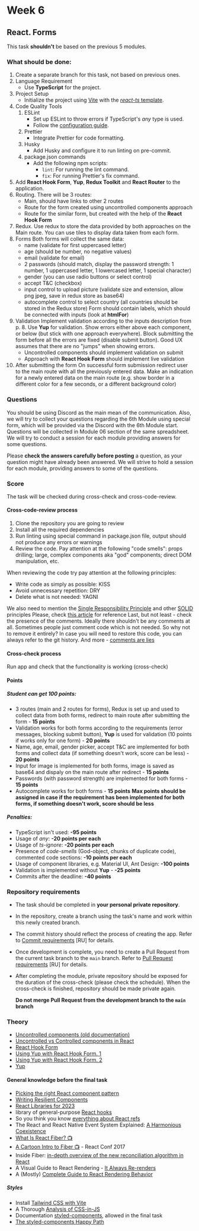 # Week 6

## React. Forms

This task **shouldn't** be based on the previous 5 modules.

### What should be done:

1. Create a separate branch for this task, not based on previous ones.
2. Language Requirement
   - Use **TypeScript** for the project.
3. Project Setup
   - Initialize the project using [Vite](https://vitejs.dev/guide/) with the [_react-ts_ template](https://vite.new/react-ts).
4. Code Quality Tools
   1. ESLint
      - Set up ESLint to throw errors if TypeScript's _any_ type is used.
      - Follow the [configuration guide](https://github.com/rolling-scopes-school/tasks/blob/master/react/modules/module01/configs.md).
   2. Prettier
      - Integrate Prettier for code formatting.
   3. Husky
      - Add Husky and configure it to run linting on pre-commit.
   4. package.json commands
      - Add the following npm scripts:
        - `lint`: For running the lint command.
        - `fix`: For running Prettier's fix command.
5. Add **React Hook Form**, **Yup**, **Redux Toolkit** and **React Router** to the application.
6. Routing. There will be 3 routes:
   - Main, should have links to other 2 routes
   - Route for the form created using uncontrolled components approach
   - Route for the similar form, but created with the help of the **React Hook Form**
7. Redux. Use redux to store the data provided by both approaches on the Main route. You can use tiles to display data taken from each form.
8. Forms
   Both forms will collect the same data:
   - name (validate for first uppercased letter)
   - age (should be number, no negative values)
   - email (validate for email)
   - 2 passwords (should match, display the password strength: 1 number, 1 uppercased letter, 1 lowercased letter, 1 special character)
   - gender (you can use radio buttons or select control)
   - accept T&C (checkbox)
   - input control to upload picture (validate size and extension, allow png jpeg, save in redux store as base64)
   - autocomplete control to select country (all countries should be stored in the Redux store)
     Form should contain labels, which should be connected with inputs (look at **htmlFor**)
9. Validation
   Implement validation according to the inputs description from p. 8. Use **Yup** for validation. Show errors either above each component, or below (but stick with one approach everywhere). Block submitting the form before all the errors are fixed (disable submit button). Good UX assumes that there are no "jumps" when showing errors.
   - Uncontrolled components should implement validation on submit
   - Approach with **React Hook Form** should implement live validation
10. After submitting the form
    On successful form submission redirect user to the main route with all the previously entered data. Make an indication for a newly entered data on the main route (e.g. show border in a different color for a few seconds, or a different background color)

### Questions

You should be using Discord as the main mean of the communication.
Also, we will try to collect your questions regarding the 6th Module using special form, which will be provided via the Discord with the 6th Module start. Questions will be collected in Module 06 section of the same spreadsheet.
We will try to conduct a session for each module providing answers for some questions.

Please **check the answers carefully before posting** a question, as your question might have already been answered. We will strive to hold a session for each module, providing answers to some of the questions.

### Score

The task will be checked during cross-check and cross-code-review.

#### Cross-code-review process

1. Clone the repository you are going to review
2. Install all the required dependencies
3. Run linting using special command in package.json file, output should not produce any errors or warnings
4. Review the code. Pay attention at the following "code smells": props drilling; large, complex components aka "god" components; direct DOM manipulation, etc.

When reviewing the code try pay attention at the following principles:

- Write code as simply as possible: KISS
- Avoid unnecessary repetition: DRY
- Delete what is not needed: YAGNI

We also need to mention the [Single Responsibility Principle](https://en.wikipedia.org/wiki/Single-responsibility_principle) and other [SOLID](https://en.wikipedia.org/wiki/SOLID) principles
Please, check [this article](https://dmitripavlutin.com/7-architectural-attributes-of-a-reliable-react-component/) for reference
Last, but not least - check the presence of the comments. Ideally there shouldn't be any comments at all. Sometimes people just comment code which is not needed. So why not to remove it entirely? In case you will need to restore this code, you can always refer to the git history. And more - [comments are lies](https://blog.devgenius.io/code-should-be-the-one-version-of-the-truth-dont-add-comments-b0bcd8631a9a)

#### Cross-check process

Run app and check that the functionality is working (cross-check)

#### Points

##### Student can get 100 points:

- 3 routes (main and 2 routes for forms), Redux is set up and used to collect data from both forms, redirect to main route after submitting the form - **15 points**
- Validation works for both forms according to the requirements (error messages, blocking submit button), **Yup** is used for validation (10 points if works only for one form) - **20 points**
- Name, age, email, gender picker, accept T&C are implemented for both forms and collect data (if something doesn't work, score can be less) - **20 points**
- Input for image is implemented for both forms, image is saved as base64 and dispaly on the main route after redirect - **15 points**
- Passwords (with password strength) are implemented for both forms - **15 points**
- Autocomplete works for both forms - **15 points**
  **Max points should be assigned in case if the requirement has been implemented for both forms, if something doesn't work, score should be less**

##### Penalties:

- TypeScript isn't used: **-95 points**
- Usage of _any_: **-20 points per each**
- Usage of _ts-ignore_: **-20 points per each**
- Presence of _code-smells_ (God-object, chunks of duplicate code), commented code sections: **-10 points per each**
- Usage of component libraries, e.g. Material UI, Ant Design: **-100 points**
- Validation is implemented without **Yup** - **-25 points**
- Commits after the deadline: **-40 points**

### Repository requirements

- The task should be completed in **your personal private repository**.
- In the repository, create a branch using the task's name and work within this newly created branch.
- The commit history should reflect the process of creating the app. Refer to [Commit requirements](https://docs.rs.school/#/git-convention?id=%D0%A2%D1%80%D0%B5%D0%B1%D0%BE%D0%B2%D0%B0%D0%BD%D0%B8%D1%8F-%D0%BA-%D0%B8%D0%BC%D0%B5%D0%BD%D0%B0%D0%BC-%D0%BA%D0%BE%D0%BC%D0%BC%D0%B8%D1%82%D0%BE%D0%B2) [RU] for details.
- Once development is complete, you need to create a Pull Request from the current task branch to the `main` branch. Refer to [Pull Request requirements](https://docs.rs.school/#/pull-request-review-process?id=%D0%A2%D1%80%D0%B5%D0%B1%D0%BE%D0%B2%D0%B0%D0%BD%D0%B8%D1%8F-%D0%BA-pull-request-pr) [RU] for details.
- After completing the module, private repository should be exposed for the duration of the cross-check (please check the schedule). When the cross-check is finished, repository should be made private again.

  **Do not merge Pull Request from the development branch to the `main` branch**

### Theory

- [Uncontrolled components (old documentation)](https://legacy.reactjs.org/docs/uncontrolled-components.html)
- [Uncontrolled vs Controlled components in React](https://www.geeksforgeeks.org/controlled-vs-uncontrolled-components-in-reactjs/)
- [React Hook Form](https://www.react-hook-form.com/get-started/)
- [Using Yup with React Hook Form. 1](https://dev.to/franciscomendes10866/react-form-validation-with-react-hook-form-and-yup-4a98)
- [Using Yup with React Hook Form. 2](https://medium.com/@msgold/creating-a-react-form-using-react-hook-form-and-yup-in-typescript-640168c5ed57)
- [Yup](https://github.com/jquense/yup)

#### General knowledge before the final task

- [Picking the right React component pattern](https://www.benmvp.com/blog/picking-right-react-component-pattern/)
- [Writing Resilient Components](https://overreacted.io/writing-resilient-components/)
- [React Libraries for 2023](https://www.robinwieruch.de/react-libraries/)
- library of general-purpose [React hooks](https://github.com/react-hookz/web)
- So you think you know [everything about React refs](https://blog.thoughtspile.tech/2021/05/17/everything-about-react-refs/)
- The React and React Native Event System Explained: [A Harmonious Coexistence](https://levelup.gitconnected.com/how-exactly-does-react-handles-events-71e8b5e359f2)
- [What Is React Fiber? 📺](https://www.youtube.com/watch?v=0ympFIwQFJw)
- [A Cartoon Intro to Fiber 📺](https://www.youtube.com/watch?v=ZCuYPiUIONs) - React Conf 2017
- Inside Fiber: [in-depth overview of the new reconciliation algorithm in React](https://angularindepth.com/posts/1008/inside-fiber-in-depth-overview-of-the-new-reconciliation-algorithm-in-react)
- A Visual Guide to React Rendering - [It Always Re-renders](https://alexsidorenko.com/blog/react-render-always-rerenders/)
- A (Mostly) [Complete Guide to React Rendering Behavior](https://blog.isquaredsoftware.com/2020/05/blogged-answers-a-mostly-complete-guide-to-react-rendering-behavior/)

##### Styles

- Install [Tailwind CSS with Vite](https://tailwindcss.com/docs/guides/vite)
- A Thorough [Analysis of CSS-in-JS](https://css-tricks.com/a-thorough-analysis-of-css-in-js/)
- Documentation [styled-components](https://styled-components.com/docs), allowed in the final task
- [The styled-components Happy Path](https://www.joshwcomeau.com/css/styled-components/)
